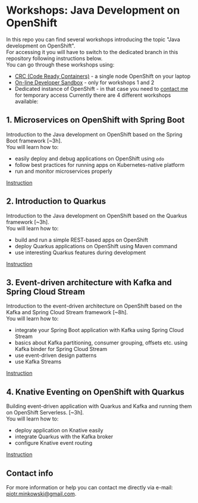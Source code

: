# Workshops: Java Development on OpenShift

In this repo you can find several workshops introducing the topic "Java development on OpenShift". \
For accessing it you will have to switch to the dedicated branch in this repository following instructions below. \
You can go through these workshops using:
* [CRC (Code Ready Containers)](https://console.redhat.com/openshift/create/local) - a single node OpenShift on your laptop
* [On-line Developer Sandbox](https://developers.redhat.com/developer-sandbox/get-started) - only for workshops 1 and 2
* Dedicated instance of OpenShift - in that case you need to [contact me](#contact-info) for temporary access 
Currently there are 4 different workshops available:

## 1. Microservices on OpenShift with Spring Boot
Introduction to the Java development on OpenShift based on the Spring Boot framework [~3h]. \
You will learn how to:
- easily deploy and debug applications on OpenShift using `odo`
- follow best practices for running apps on Kubernetes-native platform
- run and monitor microservices properly

[Instruction](https://github.com/piomin/openshift-quickstart/tree/workshops/micro-springboot)

## 2. Introduction to Quarkus
Introduction to the Java development on OpenShift based on the Quarkus framework [~3h]. \
You will learn how to:
- build and run a simple REST-based apps on OpenShift
- deploy Quarkus applications on OpenShift using Maven command
- use interesting Quarkus features during development

[Instruction](https://github.com/piomin/openshift-quickstart/tree/master/basic-with-db)

## 3. Event-driven architecture with Kafka and Spring Cloud Stream
Introduction to the event-driven architecture on OpenShift based on the Kafka and Spring Cloud Stream framework [~8h]. \
You will learn how to:
- integrate your Spring Boot application with Kafka using Spring Cloud Stream
- basics about Kafka partitioning, consumer grouping, offsets etc. using Kafka binder for Spring Cloud Stream
- use event-driven design patterns
- use Kafka Streams

[Instruction](https://github.com/piomin/openshift-quickstart/tree/event-driven/event-driven)

## 4. Knative Eventing on OpenShift with Quarkus
Building event-driven application with Quarkus and Kafka and running them on OpenShift Serverless. [~3h]. \
You will learn how to:
- deploy application on Knative easily
- integrate Quarkus with the Kafka broker
- configure Knative event routing

[Instruction](https://github.com/piomin/openshift-quickstart/tree/serverless/serverless)

## Contact info
For more information or help you can contact me directly via e-mail: piotr.minkowski@gmail.com.